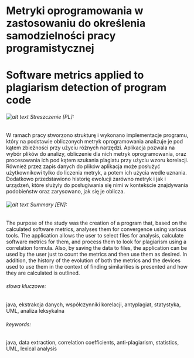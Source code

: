 # Metryki oprogramowania w zastosowaniu do określenia samodzielności pracy programistycznej
# Software metrics applied to plagiarism detection of program code
###### ![alt text](https://raw.githubusercontent.com/stevenrskelton/flag-icon/master/png/16/country-4x3/pl.png "flaga polska") Streszczenie [PL]:	
W ramach pracy stworzono strukturę i wykonano implementacje programu, który na 
podstawie obliczonych metryk oprogramowania analizuje je pod kątem zbieżności przy użyciu 
różnych narzędzi. Aplikacja pozwala na wybór plików do analizy, obliczenie dla nich metryk 
oprogramowania, oraz procesowania ich pod kątem szukania plagiatu przy użyciu wzoru korelacji. 
Również przez zapis danych do plików aplikacja może posłużyć użytkownikowi tylko do liczenia 
metryk, a potem ich użycia wedle uznania. Dodatkowo przedstawiono historię ewolucji zarówno 
metryk i jak i urządzeń, które służyły do posługiwania się nimi w kontekście znajdywania 
podobieństw oraz zarysowano, jak się je oblicza.
###### ![alt text](https://raw.githubusercontent.com/stevenrskelton/flag-icon/master/png/16/country-4x3/gb.png "flaga en") Summary [EN]:	

The purpose of the study was the creation of a program that, based on the calculated software metrics, analyses them for convergence using various tools. The application allows the user to select files for analysis, calculate software metrics for them, and process them to look for plagiarism using a correlation formula. Also, by saving the data to files, the application can be used by the user just to count the metrics and then use them as desired. In addition, the history of the evolution of both the metrics and the devices used to use them in the context of finding similarities is presented and how they are calculated is outlined.

###### słowa kluczowe:
java, ekstrakcja danych, współczynniki korelacji, antyplagiat, statystyka, UML, analiza leksykalna

###### keywords:
java, data extraction, correlation coefficients, anti-plagiarism, statistics, UML, lexical analysis
